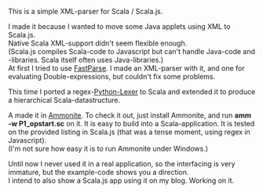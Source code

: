 This is a simple XML-parser for Scala / Scala.js.

I made it because I wanted to move some Java applets using XML to Scala.js.<br>
Native Scala XML-support didn't seem flexible enough.<br>
(Scala.js compiles Scala-code to Javascript but can't handle Java-code and -libraries. Scala itself often uses Java-libraries.)<br>
At first I tried to use [FastParse](http://www.lihaoyi.com/fastparse/).
I made an XML-parser with it, and one for evaluating Double-expressions,
but couldn't fix some problems.

This time I ported a regex-[Python-Lexer](http://code.activestate.com/recipes/65125-xml-lexing-shallow-parsing/)
to Scala and extended it to produce a hierarchical Scala-datastructure.

 A made it in [Ammonite](http://ammonite.io/#Ammonite).
 To check it out, just install Ammonite, and run **amm -w P1_opstart.sc** on it.
 It is easy to build into a Scala-application.
 It is tested on the provided listing in Scala.js (that was a tense moment, using regex in Javascript).<br>
 (I'm not sure how easy it is to run Ammonite under Windows.)

 Until now I never used it in a real application, so the interfacing is very immature,
  but the example-code shows you a direction.<br>
I intend to also show a Scala.js app using it on my blog. Working on it.
